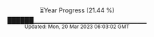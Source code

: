 <p align="center">
⏳Year Progress (21.44 %) <br>
██████▁▁▁▁▁▁▁▁▁▁▁▁▁▁▁▁▁▁▁▁▁▁▁▁ <br>
<sub>Updated: Mon, 20 Mar 2023 06:03:02 GMT</sub>
</p>


